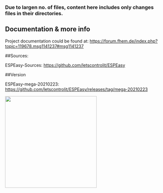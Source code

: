 ### Due to largen no. of files, content here includes only changes files in their directories.

## Documentation & more info
Project documentation could be found at: https://forum.fhem.de/index.php?topic=119678.msg1141237#msg1141237

##Sources:

ESPEasy-Sources: https://github.com/letscontrolit/ESPEasy

##Version 

ESPEasy-mega-20210223: https://github.com/letscontrolit/ESPEasy/releases/tag/mega-20210223


<img src="https://https://github.com/juergs/ESPEasy-mega_BME680_TVOC_20210223/BME680_Wemos_D1_OSHPARK_Modul.jpg" width="300" height="300">


